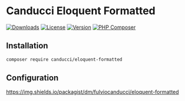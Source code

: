 # Canducci Eloquent Formatted

[![Downloads](https://img.shields.io/packagist/dt/canducci/eloquent-formatted.svg?style=flat)](https://packagist.org/packages/canducci/canducci-eloquent-formatted)
[![License](https://img.shields.io/packagist/l/canducci/eloquent-formatted.svg)](https://packagist.org/packages/canducci/canducci-eloquent-formatted)
[![Version](https://img.shields.io/packagist/v/canducci/eloquent-formatted.svg?label=version)](https://packagist.org/packages/canducci/canducci-eloquent-formatted)
[![PHP Composer](https://github.com/fulviocanducci/canducci-eloquent-formatted/actions/workflows/php.yml/badge.svg)](https://github.com/fulviocanducci/canducci-eloquent-formatted/actions/workflows/php.yml)

## Installation

```sh
composer require canducci/eloquent-formatted
```

## Configuration

https://img.shields.io/packagist/dm/fulviocanducci/eloquent-formatted